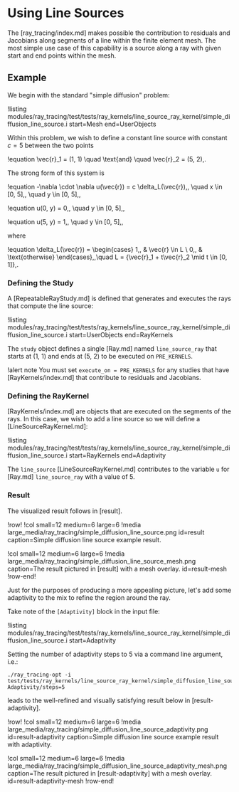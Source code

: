 # Using Line Sources

The [ray_tracing/index.md] makes possible the contribution to residuals and Jacobians along segments of a line within the finite element mesh. The most simple use case of this capability is a source along a ray with given start and end points within the mesh.

## Example

We begin with the standard "simple diffusion" problem:

!listing modules/ray_tracing/test/tests/ray_kernels/line_source_ray_kernel/simple_diffusion_line_source.i start=Mesh end=UserObjects

Within this problem, we wish to define a constant line source with constant $c = 5$ between the two points

!equation
\vec{r}_1 = (1, 1) \quad \text{and} \quad \vec{r}_2 = (5, 2)\,.

The strong form of this system is

!equation
-\nabla \cdot \nabla u(\vec{r}) = c \delta_L(\vec{r})\,, \quad x \in [0, 5]\,, \quad y \in [0, 5]\,,

!equation
u(0, y) = 0\,, \quad y \in [0, 5]\,,

!equation
u(5, y) = 1\,, \quad y \in [0, 5]\,,

where

!equation
\delta_L(\vec{r}) =
\begin{cases}
1\,, & \vec{r} \in L \\
0\,, & \text{otherwise}
\end{cases}\,,\quad
L = \{\vec{r}_1 + t\vec{r}_2 \mid t \in [0, 1]\}\,.

### Defining the Study

A [RepeatableRayStudy.md] is defined that generates and executes the rays that compute the line source:

!listing modules/ray_tracing/test/tests/ray_kernels/line_source_ray_kernel/simple_diffusion_line_source.i start=UserObjects end=RayKernels

The `study` object defines a single [Ray.md] named `line_source_ray` that starts at (1, 1) and ends at (5, 2) to be executed on `PRE_KERNELS`.

!alert note
You must set `execute_on = PRE_KERNELS` for any studies that have [RayKernels/index.md] that contribute to residuals and Jacobians.

### Defining the RayKernel

[RayKernels/index.md] are objects that are executed on the segments of the rays. In this case, we wish to add a line source so we will define a [LineSourceRayKernel.md]:

!listing modules/ray_tracing/test/tests/ray_kernels/line_source_ray_kernel/simple_diffusion_line_source.i start=RayKernels end=Adaptivity

The `line_source` [LineSourceRayKernel.md] contributes to the variable `u` for [Ray.md] `line_source_ray` with a value of 5.

### Result

The visualized result follows in [result].

!row!
!col small=12 medium=6 large=6
!media large_media/ray_tracing/simple_diffusion_line_source.png
       id=result
       caption=Simple diffusion line source example result.

!col small=12 medium=6 large=6
!media large_media/ray_tracing/simple_diffusion_line_source_mesh.png
      caption=The result pictured in [result] with a mesh overlay.
      id=result-mesh
!row-end!

Just for the purposes of producing a more appealing picture, let's add some adaptivity to the mix to refine the region around the ray.

Take note of the `[Adaptivity]` block in the input file:

!listing modules/ray_tracing/test/tests/ray_kernels/line_source_ray_kernel/simple_diffusion_line_source.i start=Adaptivity

Setting the number of adaptivity steps to 5 via a command line argument, i.e.:

```
./ray_tracing-opt -i test/tests/ray_kernels/line_source_ray_kernel/simple_diffusion_line_source.i Adaptivity/steps=5
```

leads to the well-refined and visually satisfying result below in [result-adaptivity].

!row!
!col small=12 medium=6 large=6
!media large_media/ray_tracing/simple_diffusion_line_source_adaptivity.png
       id=result-adaptivity
       caption=Simple diffusion line source example result with adaptivity.

!col small=12 medium=6 large=6
!media large_media/ray_tracing/simple_diffusion_line_source_adaptivity_mesh.png
      caption=The result pictured in [result-adaptivity] with a mesh overlay.
      id=result-adaptivity-mesh
!row-end!
